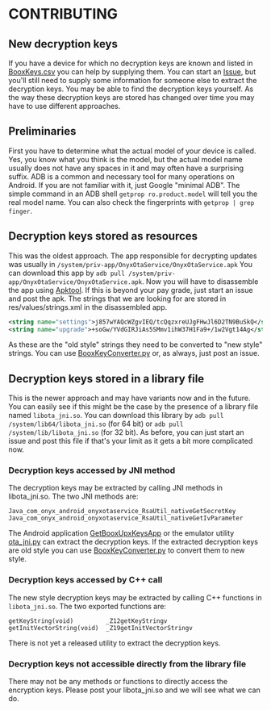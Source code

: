 # CONTRIBUTING

## New decryption keys

If you have a device for which no decryption keys are known and listed in [BooxKeys.csv](BooxKyes.csv) you can help by supplying them.
You can start an [Issue](https://github.com/Hagb/decryptBooxUpdateUpx/issues), but you'll still need to supply some information for someone else to extract the decryption keys.
You may be able to find the decryption keys yourself.
As the way these decryption keys are stored has changed over time you may have to use different approaches.

## Preliminaries

First you have to determine what the actual model of your device is called.
Yes, you know what you think is the model, but the actual model name usually does not have any spaces in it and may often have a surprising suffix.
ADB is a common and necessary tool for many operations on Android.
If you are not familiar with it, just Google "minimal ADB".
The simple command in an ADB shell `getprop ro.product.model` will tell you the real model name.
You can also check the fingerprints with `getprop | grep finger`.

## Decryption keys stored as resources

This was the oldest approach.
The app responsible for decrypting updates was usually in `/system/priv-app/OnyxOtaService/OnyxOtaService.apk`
You can download this app by `adb pull /system/priv-app/OnyxOtaService/OnyxOtaService.apk`.
Now you will have to disassemble the app using [Apktool](https://github.com/iBotPeaches/Apktool).
If this is beyond your pay grade, just start an issue and post the apk.
The strings that we are looking for are stored in res/values/strings.xml in the disassembled app.
``` xml
<string name="settings">j857wYAQcWZgvIEQ/tcQqzxreUJgFHwJl6D2TN9BuSkQ</string>
<string name="upgrade">+soGw/YVdGIRJiAs5SMmv1ihW37H1Fa9+/1w2Vgt14Ag</string>
```
As these are the "old style" strings they need to be converted to "new style" strings.
You can use [BooxKeyConverter.py](BooxKeyConverter.py) or, as always, just post an issue.

## Decryption keys stored in a library file

This is the newer approach and may have variants now and in the future.
You can easily see if this might be the case by the presence of a library file named `libota_jni.so`.
You can download this library by `adb pull /system/lib64/libota_jni.so` (for 64 bit) or `adb pull /system/lib/libota_jni.so` (for 32 bit).
As before, you can just start an issue and post this file if that's your limit as it gets a bit more complicated now.

### Decryption keys accessed by JNI method

The decryption keys may be extracted by calling JNI methods in libota_jni.so.
The two JNI methods are:
```
Java_com_onyx_android_onyxotaservice_RsaUtil_nativeGetSecretKey
Java_com_onyx_android_onyxotaservice_RsaUtil_nativeGetIvParameter
```
The Android application [GetBooxUpxKeysApp](https://github.com/Hagb/GetBooxUpxKeysApp) or the emulator utility [ota_jni.py](ota_jni.py) can extract the decryption keys.
If the extracted decryption keys are old style you can use [BooxKeyConverter.py](BooxKeyConverter.py) to convert them to new style.

### Decryption keys accessed by C++ call

The new style decryption keys may be extracted by calling C++ functions in `libota_jni.so`.
The two exported functions are:
```
getKeyString(void)         _Z12getKeyStringv
getInitVectorString(void)  _Z19getInitVectorStringv
```
There is not yet a released utility to extract the decryption keys.

### Decryption keys not accessible directly from the library file

There may not be any methods or functions to directly access the encryption keys.
Please post your libota_jni.so and we will see what we can do.
